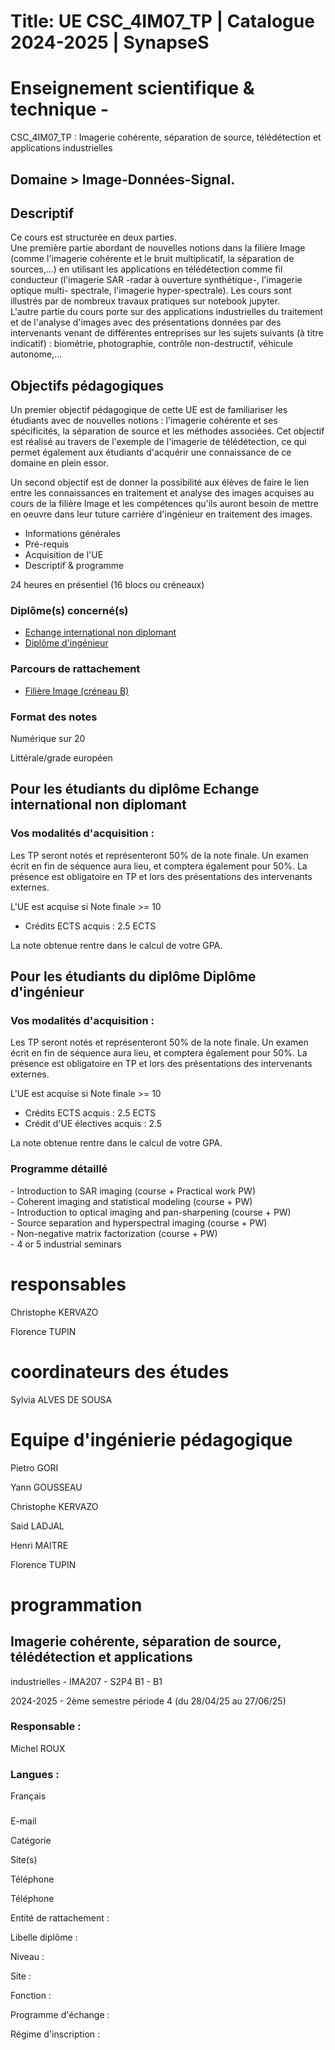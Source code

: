 # Title: UE CSC_4IM07_TP | Catalogue 2024-2025 | SynapseS

#  [ ](/catalogue/2024-2025) Enseignement scientifique & technique \-
CSC_4IM07_TP : Imagerie cohérente, séparation de source, télédétection et
applications industrielles

## Domaine > Image-Données-Signal.

## Descriptif

Ce cours est structurée en deux parties.  
Une première partie abordant de nouvelles notions dans la filière Image (comme
l'imagerie cohérente et le bruit multiplicatif, la séparation de sources,...)
en utilisant les applications en télédétection comme fil conducteur
(l'imagerie SAR -radar à ouverture synthétique-, l'imagerie optique multi-
spectrale, l'imagerie hyper-spectrale). Les cours sont illustrés par de
nombreux travaux pratiques sur notebook jupyter.  
L'autre partie du cours porte sur des applications industrielles du traitement
et de l'analyse d'images avec des présentations données par des intervenants
venant de différentes entreprises sur les sujets suivants (à titre indicatif)
: biométrie, photographie, contrôle non-destructif, véhicule autonome,...

## Objectifs pédagogiques

Un premier objectif pédagogique de cette UE est de familiariser les étudiants
avec de nouvelles notions : l'imagerie cohérente et ses spécificités, la
séparation de source et les méthodes associées. Cet objectif est réalisé au
travers de l'exemple de l'imagerie de télédétection, ce qui permet également
aux étudiants d'acquérir une connaissance de ce domaine en plein essor.

Un second objectif est de donner la possibilité aux élèves de faire le lien
entre les connaissances en traitement et analyse des images acquises au cours
de la filière Image et les compétences qu'ils auront besoin de mettre en
oeuvre dans leur tuture carrière d'ingénieur en traitement des images.

  * Informations générales
  * Pré-requis
  * Acquisition de l'UE
  * Descriptif & programme

24 heures en présentiel (16 blocs ou créneaux)

### Diplôme(s) concerné(s)

  * [Echange international non diplomant](/catalogue/2024-2025/diplome/1/PEI-echange-international-non-diplomant)
  * [Diplôme d'ingénieur](/catalogue/2024-2025/diplome/4/ING-diplome-d-ingenieur)

### Parcours de rattachement

  * [Filière Image (créneau B)](/catalogue/2024-2025/parcours/1372/IMA-filiere-image-creneau-b)

### Format des notes

Numérique sur 20

Littérale/grade européen

## Pour les étudiants du diplôme Echange international non diplomant

### Vos modalités d'acquisition :

Les TP seront notés et représenteront 50% de la note finale. Un examen écrit
en fin de séquence aura lieu, et comptera également pour 50%. La présence est
obligatoire en TP et lors des présentations des intervenants externes.

L'UE est acquise si Note finale >= 10

  * Crédits ECTS acquis : 2.5 ECTS

La note obtenue rentre dans le calcul de votre GPA.

## Pour les étudiants du diplôme Diplôme d'ingénieur

### Vos modalités d'acquisition :

Les TP seront notés et représenteront 50% de la note finale. Un examen écrit
en fin de séquence aura lieu, et comptera également pour 50%. La présence est
obligatoire en TP et lors des présentations des intervenants externes.

L'UE est acquise si Note finale >= 10

  * Crédits ECTS acquis : 2.5 ECTS
  * Crédit d'UE électives acquis : 2.5

La note obtenue rentre dans le calcul de votre GPA.

### Programme détaillé

\- Introduction to SAR imaging (course + Practical work PW)  
\- Coherent imaging and statistical modeling (course + PW)  
\- Introduction to optical imaging and pan-sharpening (course + PW)  
\- Source separation and hyperspectral imaging (course + PW)  
\- Non-negative matrix factorization (course + PW)  
\- 4 or 5 industrial seminars

# responsables

Christophe KERVAZO

Florence TUPIN

# coordinateurs des études

Sylvia ALVES DE SOUSA

# Equipe d'ingénierie pédagogique

Pietro GORI

Yann GOUSSEAU

Christophe KERVAZO

Said LADJAL

Henri MAITRE

Florence TUPIN

# programmation

## Imagerie cohérente, séparation de source, télédétection et applications
industrielles - IMA207 - S2P4 B1 - B1

2024-2025 - 2ème semestre période 4 (du 28/04/25 au 27/06/25)

### Responsable :

Michel ROUX

### Langues :

Français

###

E-mail

Catégorie

Site(s)

Téléphone

Téléphone

Entité de rattachement :

Libelle diplôme :

Niveau :

Site :

Fonction :

Programme d'échange :

Régime d'inscription :

